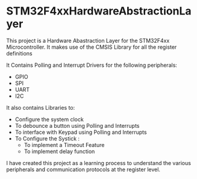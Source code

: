 # STM32F4xxHardwareAbstractionLayer

 This project is a Hardware Abastraction Layer for the STM32F4xx Microcontroller.
 It makes use of the CMSIS Library for all the register definitions 

 It Contains Polling and Interrupt Drivers for the following peripherals:
 * GPIO
 * SPI
 * UART
 * I2C

It also contains Libraries to:
* Configure the system clock
* To debounce a button using Polling and Interrupts
* To interface with Keypad using Polling and Interrupts
* To Configure the Systick :
   * To implement a Timeout Feature
   * To implement delay function

I have created this project as a learning process to understand the various peripherals and communication protocols at the register level.
